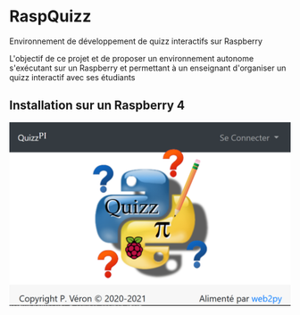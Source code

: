 # RaspQuizz
Environnement de développement de quizz interactifs sur Raspberry

L'objectif de ce projet et de proposer un environnement autonome s'exécutant sur un Raspberry et permettant à un enseignant d'organiser un quizz interactif avec ses étudiants


## Installation sur un Raspberry 4
<img src="img/00_accueil.png">

## 
